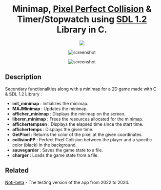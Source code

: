 <h1 align="center">
  Minimap, <a href="https://stackoverflow.com/questions/173199/can-someone-explain-per-pixel-collision-detection">Pixel Perfect Collision</a> & Timer/Stopwatch using <a href="https://github.com/libsdl-org/sdl12-compat">SDL 1.2</a> Library in C.
</h1>
<p align="center">
  <a href="https://github.com/libsdl-org/sdl12-compat"><img src="https://img.shields.io/badge/SDL-1.2-blue.svg?maxAge=2592000&amp;style=flat"></a>
</p>

<div align="center">
  
  ![screenshot](https://media.giphy.com/media/v1.Y2lkPTc5MGI3NjExc2kzMmFvOWFudzBwcnl0enU2dWVtN3BtcnRubmQ4NWJqaXp1bGcyZCZlcD12MV9pbnRlcm5hbF9naWZfYnlfaWQmY3Q9Zw/PU7ChallBIW7sOiNxk/giphy.gif)

  ![screenshot](https://media.giphy.com/media/v1.Y2lkPTc5MGI3NjExbzEzMmdkbHJobGkyNXViNXV0MTVtamkxc2VlZzc1N2YxYzE4YmYwcSZlcD12MV9pbnRlcm5hbF9naWZfYnlfaWQmY3Q9Zw/54quFw5JcDE347Sf94/giphy.gif)
</div>



## Description
Secondary functionalities along with a minimap for a 2D game made with C & SDL 1.2 Library :
* <strong>init_minimap</strong> : Initializes the minimap.
* <strong>MAJMinimap</strong> : Updates the minimap.
* <strong>afficher_minimap</strong> : Displays the minimap on the screen.
* <strong>liberer_minimap</strong> : Frees the resources allocated for the minimap.
* <strong>affichertempsen</strong> : Displays the elapsed time since the start time.
* <strong>affichertemps</strong> : Displays the given time.
* <strong>GetPixel</strong> : Returns the color of the pixel at the given coordinates.
* <strong>collisionPP</strong> : Perfect Pixel Collision between the player and a specific color (black) in the background.
* <strong>sauvegarder</strong> : Saves the game state to a file.
* <strong>charger</strong> : Loads the game state from a file.

## Related

[Noti-beta](https://github.com/TiramisuAddict/Noti-Betab) - The testing version of the app from 2022 to 2024.


